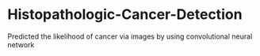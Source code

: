 # Histopathologic-Cancer-Detection
Predicted the likelihood of cancer via images by using convolutional neural network
